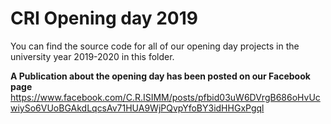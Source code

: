 # CRI Opening day 2019
You can find the source code for all of our opening day projects in the university year 2019-2020 in this folder.

**A Publication about the opening day has been posted on our Facebook page**
https://www.facebook.com/C.R.ISIMM/posts/pfbid03uW6DVrgB686oHvUcwiySo6VUoBGAkdLqcsAv71HUA9WjPQvpYfoBY3idHHGxPgql